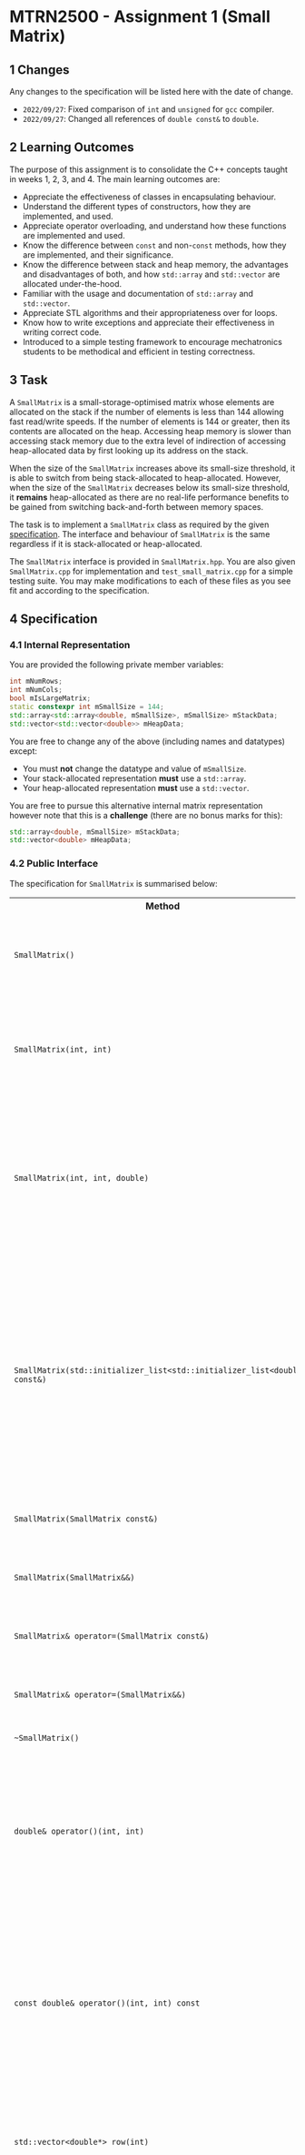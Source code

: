# MTRN2500 - Assignment 1 (Small Matrix)

## 1 Changes

Any changes to the specification will be listed here with the date of change.

- `2022/09/27`: Fixed comparison of `int` and `unsigned` for `gcc` compiler.
- `2022/09/27`: Changed all references of `double const&` to `double`.

## 2 Learning Outcomes

The purpose of this assignment is to consolidate the C++ concepts taught in weeks 1, 2, 3, and 4. The main learning outcomes are:
- Appreciate the effectiveness of classes in encapsulating behaviour.
- Understand the different types of constructors, how they are implemented, and used.
- Appreciate operator overloading, and understand how these functions are implemented and used.
- Know the difference between `const` and non-`const` methods, how they are implemented, and their significance.
- Know the difference between stack and heap memory, the advantages and disadvantages of both, and how `std::array` and `std::vector` are allocated under-the-hood.
- Familiar with the usage and documentation of `std::array` and `std::vector`.
- Appreciate STL algorithms and their appropriateness over for loops.
- Know how to write exceptions and appreciate their effectiveness in writing correct code.
- Introduced to a simple testing framework to encourage mechatronics students to be methodical and efficient in testing correctness.

## 3 Task

A `SmallMatrix` is a small-storage-optimised matrix whose elements are allocated on the stack if the number of elements is less than 144 allowing fast read/write speeds. If the number of elements is 144 or greater, then its contents are allocated on the heap. Accessing heap memory is slower than accessing stack memory due to the extra level of indirection of accessing heap-allocated data by first looking up its address on the stack.

When the size of the `SmallMatrix` increases above its small-size threshold, it is able to switch from being stack-allocated to heap-allocated. However, when the size of the `SmallMatrix` decreases below its small-size threshold, it **remains** heap-allocated as there are no real-life performance benefits to be gained from switching back-and-forth between memory spaces.

The task is to implement a `SmallMatrix` class as required by the given [specification](#specification). The interface and behaviour of `SmallMatrix` is the same regardless if it is stack-allocated or heap-allocated.

The `SmallMatrix` interface is provided in `SmallMatrix.hpp`. You are also given `SmallMatrix.cpp` for implementation and `test_small_matrix.cpp` for a simple testing suite. You may make modifications to each of these files as you see fit and according to the specification.

## 4 Specification

### 4.1 Internal Representation

You are provided the following private member variables:
```cpp
int mNumRows;
int mNumCols;
bool mIsLargeMatrix;
static constexpr int mSmallSize = 144;
std::array<std::array<double, mSmallSize>, mSmallSize> mStackData;
std::vector<std::vector<double>> mHeapData;
```

You are free to change any of the above (including names and datatypes) except:
- You must **not** change the datatype and value of `mSmallSize`.
- Your stack-allocated representation **must** use a `std::array`.
- Your heap-allocated representation **must** use a `std::vector`.

You are free to pursue this alternative internal matrix representation however note that this is a **challenge** (there are no bonus marks for this):
```cpp
std::array<double, mSmallSize> mStackData;
std::vector<double> mHeapData;
```

### 4.2 Public Interface

The specification for `SmallMatrix` is summarised below:

<table>
    <tr>
        <th>Method</th>
        <th>Description</th>
        <th>Usage</th>
        <th>Exceptions</th>
    </tr>
    <tr>
        <td><code>SmallMatrix()</code></td>
        <td>A constructor which initialises an empty matrix with no rows and no columns. </td>
        <td><pre><code>SmallMatrix m;</code></pre></td>
        <td>None</td>
    </tr>
    <tr>
        <td><code>SmallMatrix(int, int)</code></td>
        <td>A constructor which initialises a zero matrix with the dimensions given by <code>mNumRows</code> and <code>mNumCols</code>.</td>
        <td><pre><code>SmallMatrix m(7, 4);</code></pre></td>
        <td>None</td>
    </tr>
    <tr>
        <td><code>SmallMatrix(int, int, double)</code></td>
        <td>A constructor which intialises a matrix whose elements are all initialised with the given value, and has the dimensions given by <code>mNumRows</code> and <code>mNumCols</code>. </td>
        <td><pre><code>SmallMatrix m(7, 4, 42.2);</code></pre></td>
        <td>None</td>
    </tr>
    <tr>
        <td><code>SmallMatrix(std::initializer_list&lt;std::initializer_list&lt;double&gt;&gt; const&)</code></td>
        <td><s>A constructor which initialises a matrix with a given initialiser list of initialiser list of doubles i.e. a 2D initialiser list of doubles. Each inner initialiser list represents a single row where each element in the inner initialiser list represents a column.</s> <b>GIVEN</b></td>
        <td><pre><code>SmallMatrix m({
    {1.0, 2.0, 3.0, 4.0},
    {5.0, 6.0, 7.0, 8.0},
});</code></pre></td>
        <td>Throws <code>invalid_argument</code> if the initialiser list is not rectangular i.e. each row does not have the same number of columns.</td>
    </tr>
    <tr>
        <td><code>SmallMatrix(SmallMatrix const&)</code></td>
        <td>Copy constructor.</td>
        <td><pre><code>SmallMatrix m1;
SmallMatrix m2(m1);</code></pre></td>
        <td>None</td>
    </tr>
    <tr>
        <td><code>SmallMatrix(SmallMatrix&&)</code></td>
        <td>Move constructor. Specified object should be invalidated after move.</td>
        <td><pre><code>SmallMatrix m1;
SmallMatrix m2(std::move(m1));</code></pre></td>
        <td>None</td>
    </tr>
    <tr>
        <td><code>SmallMatrix& operator=(SmallMatrix const&)</code></td>
        <td>Copy assignment.</td>
        <td><pre><code>SmallMatrix m1;
SmallMatrix m2;
m2 = m1;</code></pre></td>
        <td>None</td>
    </tr>
    <tr>
        <td><code>SmallMatrix& operator=(SmallMatrix&&)</code></td>
        <td>Move assignment. Specified object should be invalidated after move.</td>
        <td><pre><code>SmallMatrix m1;
SmallMatrix m2;
m2 = std::move(m1);</code></pre></td>
        <td>None</td>
    </tr>
    <tr>
        <td><code>~SmallMatrix()</code></td>
        <td>Destructor.</td>
        <td></td>
        <td>None</td>
    </tr>
    <tr>
        <td><code>double& operator()(int, int)</code></td>
        <td>Returns the reference of the matrix element at the specified row and column index. The order of access is: <code>(row, col)</code></td>
        <td><pre><code>SmallMatrix m(1, 1);
m(0, 0) = 24.4;</pre></code></td>
        <td>Throws <code>out_of_range</code> if the specified row and column is outside the range <code>[0, max_row)</code> and <code>[0, max_col)</code> respectively.<br><br>
        Throws <code>out_of_range</code> if the matrix has no rows and no columns.</td>
    </tr>
    <tr>
        <td><code>const double& operator()(int, int) const</code></td>
        <td>Returns the constant reference of the matrix element at the specified row and column index. It is guaranteed that the returned element is not modified.</td>
        <td><pre><code>SmallMatrix m(1, 1);
m(0, 0);</pre></code></td>
        <td>Throws <code>out_of_range</code> if the specified row and column is outside the range <code>[0, max_row)</code> and <code>[0, max_col)</code> respectively.<br><br>
        Throws <code>out_of_range</code> if the matrix has no rows and no columns.</td>
    </tr>
    <tr>
        <td><code>std::vector&lt;double*&gt; row(int)</code></td>
        <td>Returns a vector of pointers to each of the elements of the row of the matrix at the specified row index.</td>
        <td><pre><code>SmallMatrix m(1, 1);
auto r = m.row(0);
r[0] = 2.2;</pre></code></td>
        <td>Throws <code>out_of_range</code> if the specified row index is outside the range <code>[0, max_row)</code>.</td>
    </tr>
    <tr>
        <td><code>std::vector&lt;double const*&gt; row(int) const</code></td>
        <td>Returns a vector of pointers to each of the elements of constant type of the row of the matrix at the specified row index.</td>
        <td><pre><code>SmallMatrix m(1, 1);
m.row(0);</pre></code></td>
        <td>Throws <code>out_of_range</code> if the specified row index is outside the range <code>[0, max_row)</code>.</td>
    </tr>
    <tr>
        <td><code>std::vector&lt;double*&gt; col(int)</code></td>
        <td>Returns a vector of pointers to each of the elements of the column of the matrix at the specified column index.</td>
        <td><pre><code>SmallMatrix m(1, 1);
auto c = m.col(0);
r[0] = 2.2;</pre></code></td>
        <td>Throws <code>out_of_range</code> if the specified column index is outside the range <code>[0, max_col)</code>.</td>
    </tr>
    <tr>
        <td><code>std::vector&lt;double const*&gt; col(int) const</code></td>
        <td>Returns a vector of pointers to each of the elements of constant type of the column of the matrix at the specified column index.</td>
        <td><pre><code>SmallMatrix m(1, 1);
m.col(0);</pre></code></td>
        <td>Throws <code>out_of_range</code> if the specified column index is outside the range <code>[0, max_col)</code>.</td>
    </tr>
    <tr>
        <td><code>std::pair&lt;int, int&gt; size() const</code></td>
        <td>Returns the size of the matrix where the first of the pair is the number of rows and the second of the pair is the number of columns.</td>
        <td><pre><code>SmallMatrix m(1, 1);
auto s = m.size();
s.first;
s.second;</pre></code></td>
        <td>None</td>
    </tr>
    <tr>
        <td><code>bool isSmall() const</code></td>
        <td>Returns true if the matrix is using a small-storage-optimised data structure.</td>
        <td><pre><code>SmallMatrix m(1, 1);
s.isSmall();</pre></code></td>
        <td>None</td>
    </tr>
    <tr>
        <td><code>void resize(int, int)</code></td>
        <td>Resizes the matrix to the new number of rows and new number of columns. If any matrix dimension is increased, then the newly created dimension is zero-initialised. If any matrix dimension is decreased, then its previously-allocated elements are truncated.</td>
        <td><pre><code>SmallMatrix m(1, 1);
s.resize(100, 100);</pre></code></td>
        <td>Throws <code>out_of_range</code> if the specified row or column index is negative.</td>
    </tr>
    <tr>
        <td><code>void insertRow(int, std::vector<double> const&)</code></td>
        <td>Inserts a row at the specified row index. If the number of columns in the matrix is zero, then the matrix is resized to match the size of the specified row vector.</td>
        <td><pre><code>SmallMatrix m(2, 4);
s.insertRow(0, {1, 2, 3, 4});</pre></code></td>
        <td>Throws <code>out_of_range</code> if the specified row index is outside the range <code>[0, max_row)</code>.<br><br>Throws <code>invalid_argument</code> if the size of the specified vector is not equal to the number of columns in the matrix.</td>
    </tr>
    <tr>
        <td><code>void insertCol(int, std::vector<double> const&)</code></td>
        <td>Inserts a column at the specified column index. If the number of rows in the matrix is zero, then the matrix is resized to match the size of the specified column vector.</td>
        <td><pre><code>SmallMatrix m(3, 2);
s.insertCol(2, {1, 2, 3});</pre></code></td>
        <td>Throws <code>out_of_range</code> if the specified column index is outside the range <code>[0, max_col)</code>.<br><br>Throws <code>invalid_argument</code> if the size of the specified vector is not equal to the number of rows in the matrix.</td>
    </tr>
    <tr>
        <td><code>void eraseRow(int)</code></td>
        <td>Erases the row at the specified row index.</td>
        <td><pre><code>SmallMatrix m(3, 2);
s.eraseRow(2);</pre></code></td>
        <td>Throws <code>out_of_range</code> if the specified row index is outside the range <code>[0, max_row)</code>.</td>
    </tr>
    <tr>
        <td><code>void eraseCol(int)</code></td>
        <td>Erases the column at the specified column index.</td>
        <td><pre><code>SmallMatrix m(3, 2);
s.eraseCol(1);</pre></code></td>
        <td>Throws <code>out_of_range</code> if the specified column index is outside the range <code>[0, max_col)</code>.</td>
    </tr>
    <tr>
        <td><code>friend bool operator==(SmallMatrix const&, SmallMatrix const&)</code></td>
        <td>Returns true if all of the elements in the left-hand side matrix are equal to its positionally-corresponding element in the right-hand side matrix. Otherwise, false.</td>
        <td><pre><code>SmallMatrix m1({{1, 2, 3}, {4, 5, 6}});
SmallMatrix m2({{1, 2, 3}, {4, 5, 6}});
m1 == m2;</pre></code></td>
        <td>None.</td>
    </tr>
    <tr>
        <td><code>friend bool operator!=(SmallMatrix const&, SmallMatrix const&)</code></td>
        <td>Returns false if any of the elements in the left-hand side matrix are not equal to its positionally-corresponding element in the right-hand side matrix. Otherwise, true.</td>
        <td><pre><code>SmallMatrix m1({{1, 2, 3}, {4, 5, 7}});
SmallMatrix m2({{1, 2, 3}, {4, 5, 6}});
m1 != m2;</pre></code></td>
        <td>None.</td>
    </tr>
    <tr>
        <td><code>friend SmallMatrix operator+(SmallMatrix const&, SmallMatrix const&)</code></td>
        <td>Returns the matrix result of the element-wise addition of the two specified matrices.</td>
        <td><pre><code>SmallMatrix m1({{1, 2}, {3, 4}, {5, 6}});
SmallMatrix m2({{1, 2}, {3, 4}, {5, 6}});
auto r = m1 + m2;</pre></code></td>
        <td>Throws <code>invalid_argument</code> if the number of rows and columns on the left-hand side is not equal to the number of rows and columns on the right-hand side respectively.</td>
    </tr>
    <tr>
        <td><code>friend SmallMatrix operator-(SmallMatrix const&, SmallMatrix const&)</code></td>
        <td>Returns the matrix result of the element-wise subtraction of the two specified matrices.</td>
        <td><pre><code>SmallMatrix m1({{1, 2}, {3, 4}, {5, 6}});
SmallMatrix m2({{1, 2}, {3, 4}, {5, 6}});
auto r = m1 - m2;</pre></code></td>
        <td>Throws <code>invalid_argument</code> if the number of rows and columns on the left-hand side is not equal to the number of rows and columns on the right-hand side respectively.</td>
    </tr>
    <tr>
        <td><code>friend SmallMatrix operator*(SmallMatrix const&, SmallMatrix const&)</code></td>
        <td>Returns the matrix result of the matrix multiplication of the two specified matrices.</td>
        <td><pre><code>SmallMatrix m1({{1, 2}, {3, 4}, {5, 6}});
SmallMatrix m2({{1, 2}, {3, 4}});
auto r = m1 * m2;</pre></code></td>
        <td>Throws <code>invalid_argument</code> if the number of columns on the left-hand side is not equal to the number of rows on the right-hand side.</td>
    </tr>
    <tr>
        <td><code>friend SmallMatrix operator*(double, SmallMatrix const&)</code></td>
        <td>Returns the matrix result of the scalar multiplication of the the specified scalar value and specified matrix.</td>
        <td><pre><code>SmallMatrix m({{1, 2}, {3, 4}, {5, 6}});
auto r = 42.2 * m;</pre></code></td>
        <td>None.</td>
    </tr>
    <tr>
        <td><code>friend SmallMatrix operator*(SmallMatrix const&, double)</code></td>
        <td>Returns the matrix result of the scalar multiplication of the the specified scalar value and specified matrix.</td>
        <td><pre><code>SmallMatrix m({{1, 2}, {3, 4}, {5, 6}});
auto r = m * 42.2;</pre></code></td>
        <td>None.</td>
    </tr>
    <tr>
        <td><code>SmallMatrix& operator+=(SmallMatrix const&)</code></td>
        <td>Returns *this after the element-wise addition of *this and the specified matrix. This operation is equivalent to <code>*this = *this + m</code>.</td>
        <td><pre><code>SmallMatrix m({{1, 2}, {3, 4}, {5, 6}});
auto m += 42.2;</pre></code></td>
        <td>Throws <code>invalid_argument</code> if the number of rows and columns of *this is not equal to the number of rows and columns of the specified matrix respectively.</td>
    </tr>
    <tr>
        <td><code>SmallMatrix& operator-=(SmallMatrix const&)</code></td>
        <td>Returns *this after the element-wise subtraction of *this and the specified matrix. This operation is equivalent to <code>*this = *this - m</code>.</td>
        <td><pre><code>SmallMatrix m({{1, 2}, {3, 4}, {5, 6}});
auto m -= 42.2;</pre></code></td>
        <td>Throws <code>invalid_argument</code> if the number of rows and columns of *this is not equal to the number of rows and columns of the specified matrix respectively.</td>
    </tr>
    <tr>
        <td><code>SmallMatrix& operator*=(SmallMatrix const&)</code></td>
        <td>Returns *this after the matrix multiplication of *this and the specified matrix. This operation is equivalent to <code>*this = *this * m</code>.</td>
        <td><pre><code>SmallMatrix m1({{1, 2}, {3, 4}, {5, 6}});
SmallMatrix m2({{1, 2}, {3, 4}});
auto m1 *= m2;</pre></code></td>
        <td>Throws <code>invalid_argument</code> if the number of columns of *this is not equal to the number of rows of the specified matrix.</td>
    </tr>
    <tr>
        <td><code>SmallMatrix& operator*=(double)</code></td>
        <td>Returns *this after the scalar multiplication of *this and the specified scalar value. This operation is equivalent to <code>*this = *this * s</code>.</td>
        <td><pre><code>SmallMatrix m({{1, 2}, {3, 4}, {5, 6}});
auto m1 *= 42.2;</pre></code></td>
        <td>None.</td>
    </tr>
    <tr>
        <td><code>friend SmallMatrix transpose(SmallMatrix const&)</code></td>
        <td>Returns the result of the tranpose on the specified matrix.</td>
        <td><pre><code>SmallMatrix m({{1, 2, 3}, {4, 5, 6}});
auto r = transpose(m);</pre></code></td>
        <td>None.</td>
    </tr>
    <tr>
        <td><code>friend std::ostream& operator&lt;&lt;(std::ostream&, SmallMatrix const&) const</code></td>
        <td>Writes the contents of the matrix to the output stream.</td>
        <td><pre><code>SmallMatrix m({{1, 2, 3}, {4, 5, 6}});
std::cout &lt;&lt; m;</pre></code></td>
        <td>None.</td>
    </tr>
</table>

### 4.3 Throwing Exceptions

Only the type of exception thrown is checked in the testing suite. The error message does not matter, although you should write a detailed message anyways.

### 4.4 Floating Point Number Comparison

Be careful when comparing floating point numbers. Two floating point numbers that may look equal, may not be equal at all due to precision and rounding.

A good epsilon would be `0.0000001`.

### 4.5 Invalidation after Move

Objects after being moved need to be *invalidated* which we define as zero, empty, or null.

### 4.6 Initialiser List Constructor

This method is done for you as an example.

<details><summary>2D version</summary><p>

```cpp
SmallMatrix(std::initializer_list<std::initializer_list<double>> const& il)
    : mNumRows(il.size()), mNumCols(il.begin() == il.end() ? 0 : il.begin()->size()),
        mIsLargeMatrix(mNumRows * mNumCols >= mSmallSize) {
    if (std::adjacent_find(il.begin(), il.end(), [](auto const& lhs, auto const& rhs) {
            return lhs.size() != rhs.size();
        }) != il.end()) {
        throw std::invalid_argument("Rows have different sizes.");
    }

    if (mIsLargeMatrix) {
        mHeapData.resize(mNumRows);
    }

    int row_index{0};
    for (auto const& row : il) {
        if (mIsLargeMatrix) {
            mHeapData.at(row_index).reserve(mNumCols);
            std::copy(row.begin(), row.end(), mHeapData.at(row_index).begin());
        } else {
            std::transform(row.begin(), row.end(), mStackData.at(row_index).begin(),
                            [](auto const& e) { return e; });
        }
        row_index++;
    }
}
```

</p></details>

<details><summary>1D version</summary><p>

```cpp
SmallMatrix(std::initializer_list<std::initializer_list<double>> const& il)
    : mNumRows(il.size()), mNumCols(il.begin() == il.end() ? 0 : il.begin()->size()),
        mIsLargeMatrix(mNumRows * mNumCols >= mSmallSize) {
    if (std::adjacent_find(il.begin(), il.end(), [](auto const& lhs, auto const& rhs) {
            return lhs.size() != rhs.size();
        }) != il.end()) {
        throw std::invalid_argument("Rows have different sizes.");
    }

    if (mIsLargeMatrix) {
        mHeapData.reserve(mNumRows * mNumCols);
    }

    auto it = mStackData.begin();
    for (auto const& row : il) {
        if (mIsLargeMatrix) {
            std::copy(row.begin(), row.end(), std::back_inserter(mHeapData));
        } else {
            it = std::transform(row.begin(), row.end(), it, [](auto const& e) { return e; });
        }
    }
}
```

</p></details>

### 4.7 Matrix Multiplication

[Matrix multiplication](https://en.wikipedia.org/wiki/Matrix_multiplication) is defined as:

<img src="README/matrix-multiplication.png" alt="matrix-multiplication" width="80%">

<!-- $$

\begin{aligned}

A &=
\begin{pmatrix}
a_{11} & a_{12} & \dots & a_{1n} \\
a_{21} & a_{22} & \dots & a_{2n} \\
\vdots & \vdots & \ddots & \vdots \\
a_{m1} & a_{m2} & \dots & a_{mn} \\
\end{pmatrix} \\\\

B &=
\begin{pmatrix}
b_{11} & b_{12} & \dots & b_{1p} \\
b_{21} & b_{22} & \dots & b_{2p} \\
\vdots & \vdots & \ddots & \vdots \\
b_{n1} & b_{n2} & \dots & b_{np} \\
\end{pmatrix} \\\\

C &= A \times B \\
&=
\begin{pmatrix}
c_{11} & c_{12} & \dots & c_{1p} \\
c_{21} & c_{22} & \dots & c_{2p} \\
\vdots & \vdots & \ddots & \vdots \\
c_{m1} & c_{m2} & \dots & c_{mp} \\
\end{pmatrix} \\\\
&=
\begin{pmatrix}
a_{11}b_{11} + \dots + a_{1n}b_{n1} & a_{11}b_{12} + \dots + a_{1n}b_{n2} & \dots & a_{11}b_{1p} + \dots + a_{1n}b_{np} \\
a_{21}b_{11} + \dots + a_{2n}b_{n1} & a_{21}b_{12} + \dots + a_{2n}b_{n2} & \dots & a_{21}b_{1p} + \dots + a_{2n}b_{np} \\
\vdots & \vdots & \ddots & \vdots \\
a_{m1}b_{11} + \dots + a_{mn}b_{n1} & a_{m1}b_{12} + \dots + a_{mn}b_{n2} & \dots & a_{m1}b_{1p} + \dots + a_{mn}b_{np} \\
\end{pmatrix}

\end{aligned}

$$ -->

### 4.8 2D Matrix Representation

The provided 2D matrix size is effectively `144 x 144`. This design decision was to handle cases such as `144 x 0` and `0 x 144`. It is possible to allocate more than 144 elements on the stack, however this will not be allowed.

### 4.9 Hard Coding

There will be no hard coding. Such methods implementing hard coded solutions will receive zero for that method.

## 5 Compiling & Running

The C++ standard to be used for this assignment is C++14. Please ensure that your implementation is compilable according to this standard.

To compile the assignment with the test file:
```
g++ -std=c++14 -Wall -Werror test_small_matrix.cpp SmallMatrix.cpp -o small_matrix
```

Executing the binary file will check the entire test suite:
```
./small_matrix
```

To check only the progress check methods, add the following flag:
```
./small_matrix -ts=progress-check
```

If you wish to write your own `main` function, then you may want to create a new file called `main.cpp`, then compile without `test_small_matrix.cpp`:
```
g++ -std=c++14 -Wall -Werror main.cpp SmallMatrix.cpp -o small_matrix
```

> Do not submit your solutions with your `main` function.

## 6 Testing

The testing framework that we will use is [doctest](https://github.com/doctest/doctest) which is a single-header framework. This single-header file has been provided as `doctest.h`. Do not modify this file.

You are provided the full test suite in `test_small_matrix.cpp`.

## 7 Version Control

We will not be enforcing this but it will be in your best interest to use a version control software like git with a git cloud service like GitHub or GitLab. You will be able to recover your work in case you lose it all (in some freak computer accident) or you want to find an old revision of your work.

## 8 Marking Criteria

The assignment is worth 22% of the total course mark.

<table>
    <tr>
        <th>Criteria</th>
        <th>Weight</th>
        <th>Description</th>
    </tr>
    <tr>
        <td>Correctness</td>
        <td>50%</td>
        <td>Your solution will be automarked against our full test suite. If your solution does not compile, then you risk zero for correctness.</td>
    </tr>
    <tr>
        <td>C++ Style</td>
        <td>35%</td>
        <td>There will be marks for using C++ style such as using STL algorithms, avoiding C-style code, defining friend functions in headers, invalidating resources after move, etc.</td>
    </tr>
    <tr>
        <td>General Style</td>
        <td>10%</td>
        <td>Generally good programming practices such as no code duplication, consistent indentation and braces, consistent naming style, meaningful function and variable names, etc.</td>
    </tr>
    <tr>
        <td>Progress Check</td>
        <td>5%</td>
        <td>The progress check is to ensure that you are making good pace with this assignment as well as have completed the methods that the full test suite is dependent on being correct. The methods are:
            <ul>
                <li><code>SmallMatrix()</code></li>
                <li><code>SmallMatrix(int, int)</code></li>
                <li><code>SmallMatrix(int, int, double)</code></li>
                <li><s><code>SmallMatrix(std::initializer_list&lt;std::initializer_list&lt;double&gt;&gt; const&)</code></s>GIVEN</li>
                <li><code>SmallMatrix(SmallMatrix const&)</code></li>
                <li><code>SmallMatrix(SmallMatrix&&)</code></li>
                <li><code>SmallMatrix& operator=(SmallMatrix const&)</code></li>
                <li><code>SmallMatrix& operator=(SmallMatrix&&)</code></li>
                <li><code>double& operator()(int, int)</code></li>
                <li><code>const double& operator()(int, int)</code></li>
                <li><code>std::pair<int, int> size() const</code></li>
                <li><code>bool isSmall() const</code></li>
                <li><code>friend bool operator==(SmallMatrix const&, SmallMatrix const&)</code></li>
                <li><code>friend bool operator!=(SmallMatrix const&, SmallMatrix const&)</code></li>
            </ul>
        </td>
    </tr>
</table>

Please refer to the [style guide](./style_guide.md) for a more complete set of programming practices of what to do and not to do.

**MacOS**: Please check that your solution compiles with at least `x86-64 gcc 5.1` and `-std=c++14` on [godbolt.org](https://godbolt.org/). This is to ensure that your solution will compile with our backend.

## 9 Submission

You are required to submit to Moodle for both the progress check and final submission:
- `SmallMatrix.hpp`
- `SmallMatrix.cpp`

The deadline for the progress check submission is 23:55 Friday Week 4 (07/10/2022).

The deadline for final submission is 13:00 Monday Week 7 (24/10/2022).

Submissions after the scheduled deadlines will incur a 5% penalty on your actual mark every 24 hours for 120 hours. After 120 hours, the submission will no longer be accepted.

## 10 Plagiarism

Don't do it.

This assignment is an in-depth assignment i.e. there are many many ways to implement it. Therefore, plagiarised solutions are much easier to catch.

If you are caught plagiarising or assisting plagiarism then you will be given 0 for assignment 1.

In extreme circumstances, you may receive 0 for MTRN2500.

For more information, please read [UNSW's plagiarism policy](https://www.student.unsw.edu.au/plagiarism).

